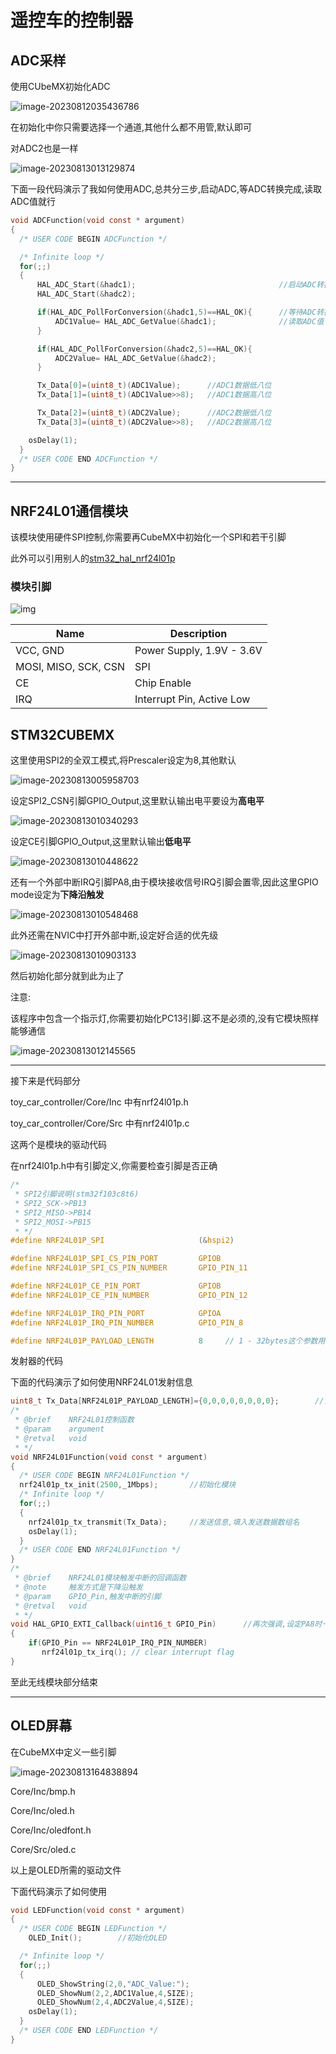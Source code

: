 # 遥控车的控制器

## ADC采样

使用CUbeMX初始化ADC

![image-20230812035436786](assets/image-20230812035436786.png)

在初始化中你只需要选择一个通道,其他什么都不用管,默认即可

对ADC2也是一样

![image-20230813013129874](assets/image-20230813013129874.png)

下面一段代码演示了我如何使用ADC,总共分三步,启动ADC,等ADC转换完成,读取ADC值就行

```c
void ADCFunction(void const * argument)
{
  /* USER CODE BEGIN ADCFunction */

  /* Infinite loop */
  for(;;)
  {
      HAL_ADC_Start(&hadc1);								//启动ADC转换
      HAL_ADC_Start(&hadc2);

      if(HAL_ADC_PollForConversion(&hadc1,5)==HAL_OK){		//等待ADC转换完成
          ADC1Value= HAL_ADC_GetValue(&hadc1);				//读取ADC值
      }

      if(HAL_ADC_PollForConversion(&hadc2,5)==HAL_OK){
          ADC2Value= HAL_ADC_GetValue(&hadc2);
      }

      Tx_Data[0]=(uint8_t)(ADC1Value);      //ADC1数据低八位
      Tx_Data[1]=(uint8_t)(ADC1Value>>8);   //ADC1数据高八位

      Tx_Data[2]=(uint8_t)(ADC2Value);      //ADC2数据低八位
      Tx_Data[3]=(uint8_t)(ADC2Value>>8);   //ADC2数据高八位

    osDelay(1);
  }
  /* USER CODE END ADCFunction */
}
```

___



## NRF24L01通信模块

该模块使用硬件SPI控制,你需要再CubeMX中初始化一个SPI和若干引脚

此外可以引用别人的[stm32_hal_nrf24l01p](https://github.com/mokhwasomssi/stm32_hal_nrf24l01p#dev-environment)

### 模块引脚



![img](assets/126250540-7b1a6722-91dc-422f-b028-bfee02d0f004.png)

| Name                 | Description               |
| -------------------- | ------------------------- |
| VCC, GND             | Power Supply, 1.9V - 3.6V |
| MOSI, MISO, SCK, CSN | SPI                       |
| CE                   | Chip Enable               |
| IRQ                  | Interrupt Pin, Active Low |

## STM32CUBEMX

这里使用SPI2的全双工模式,将Prescaler设定为8,其他默认

![image-20230813005958703](assets/image-20230813005958703.png)



设定SPI2_CSN引脚GPIO_Output,这里默认输出电平要设为**高电平**

![image-20230813010340293](assets/image-20230813010340293.png)



设定CE引脚GPIO_Output,这里默认输出**低电平**

![image-20230813010448622](assets/image-20230813010448622.png)



还有一个外部中断IRQ引脚PA8,由于模块接收信号IRQ引脚会置零,因此这里GPIO mode设定为**下降沿触发**

![image-20230813010548468](assets/image-20230813010548468.png)

此外还需在NVIC中打开外部中断,设定好合适的优先级

![image-20230813010903133](assets/image-20230813010903133.png)

然后初始化部分就到此为止了



注意:

该程序中包含一个指示灯,你需要初始化PC13引脚.这不是必须的,没有它模块照样能够通信

![image-20230813012145565](assets/image-20230813012145565.png)

___

接下来是代码部分

toy_car_controller/Core/Inc 中有nrf24l01p.h

toy_car_controller/Core/Src 中有nrf24l01p.c

这两个是模块的驱动代码

在nrf24l01p.h中有引脚定义,你需要检查引脚是否正确

```c
/*
 * SPI2引脚说明(stm32f103c8t6)
 * SPI2_SCK->PB13
 * SPI2_MISO->PB14
 * SPI2_MOSI->PB15
 * */
#define NRF24L01P_SPI                     (&hspi2)

#define NRF24L01P_SPI_CS_PIN_PORT         GPIOB
#define NRF24L01P_SPI_CS_PIN_NUMBER       GPIO_PIN_11

#define NRF24L01P_CE_PIN_PORT             GPIOB
#define NRF24L01P_CE_PIN_NUMBER           GPIO_PIN_12

#define NRF24L01P_IRQ_PIN_PORT            GPIOA
#define NRF24L01P_IRQ_PIN_NUMBER          GPIO_PIN_8

#define NRF24L01P_PAYLOAD_LENGTH          8     // 1 - 32bytes这个参数用于控制发送数组的长度
```

发射器的代码

下面的代码演示了如何使用NRF24L01发射信息

```c
uint8_t Tx_Data[NRF24L01P_PAYLOAD_LENGTH]={0,0,0,0,0,0,0,0};		//设定好
/*
 * @brief    NRF24L01控制函数
 * @param    argument
 * @retval   void
 * */
void NRF24L01Function(void const * argument)
{
  /* USER CODE BEGIN NRF24L01Function */
  nrf24l01p_tx_init(2500,_1Mbps);		//初始化模块
  /* Infinite loop */
  for(;;)
  {
    nrf24l01p_tx_transmit(Tx_Data);		//发送信息,填入发送数据数组名
    osDelay(1);
  }
  /* USER CODE END NRF24L01Function */
}
/*
 * @brief    NRF24L01模块触发中断的回调函数
 * @note     触发方式是下降沿触发
 * @param    GPIO_Pin,触发中断的引脚
 * @retval   void
 * */
void HAL_GPIO_EXTI_Callback(uint16_t GPIO_Pin)		//再次强调,设定PA8时一定要设定为下降沿触发
{
    if(GPIO_Pin == NRF24L01P_IRQ_PIN_NUMBER)
       nrf24l01p_tx_irq(); // clear interrupt flag
}
```

至此无线模块部分结束

____

## OLED屏幕

在CubeMX中定义一些引脚

![image-20230813164838894](assets/image-20230813164838894.png)

Core/Inc/bmp.h

Core/Inc/oled.h

Core/Inc/oledfont.h

Core/Src/oled.c

以上是OLED所需的驱动文件

下面代码演示了如何使用

```c
void LEDFunction(void const * argument)
{
  /* USER CODE BEGIN LEDFunction */
    OLED_Init();		//初始化OLED

  /* Infinite loop */
  for(;;)
  {
      OLED_ShowString(2,0,"ADC_Value:");
      OLED_ShowNum(2,2,ADC1Value,4,SIZE);
      OLED_ShowNum(2,4,ADC2Value,4,SIZE);
    osDelay(1);
  }
  /* USER CODE END LEDFunction */
}
```


